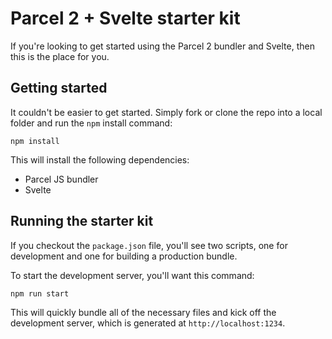 # Parcel 2 + Svelte starter kit

If you're looking to get started using the Parcel 2 bundler and Svelte, then this is the place for you.

## Getting started

It couldn't be easier to get started. Simply fork or clone the repo into a local folder and run the `npm` install command:

```
npm install
```

This will install the following dependencies:

-   Parcel JS bundler
-   Svelte

## Running the starter kit

If you checkout the `package.json` file, you'll see two scripts, one for development and one for building a production bundle.

To start the development server, you'll want this command:

```
npm run start
```

This will quickly bundle all of the necessary files and kick off the development server, which is generated at `http://localhost:1234`.

